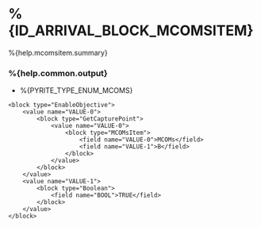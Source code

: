 # %{ID_ARRIVAL_BLOCK_MCOMSITEM}

%{help.mcomsitem.summary}

### %{help.common.output}

-   %{PYRITE_TYPE_ENUM_MCOMS}

```
<block type="EnableObjective">
    <value name="VALUE-0">
        <block type="GetCapturePoint">
            <value name="VALUE-0">
                <block type="MCOMsItem">
                    <field name="VALUE-0">MCOMs</field>
                    <field name="VALUE-1">B</field>
                </block>
            </value>
        </block>
    </value>
    <value name="VALUE-1">
        <block type="Boolean">
            <field name="BOOL">TRUE</field>
        </block>
    </value>
</block>
```